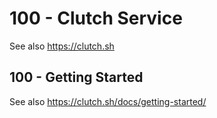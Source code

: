 # 100 - Clutch Service

See also https://clutch.sh

## 100 - Getting Started

See also https://clutch.sh/docs/getting-started/
